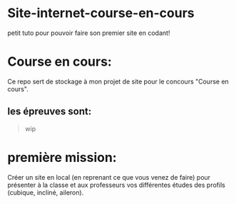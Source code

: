 # Site-internet-course-en-cours
petit tuto pour pouvoir faire son premier site en codant!

# Course en cours: 

Ce repo sert de stockage à mon projet de site pour le concours "Course en cours". 

## les épreuves sont: 

> wip

# première mission: 

Créer un site en local (en reprenant ce que vous venez de faire) pour présenter à la classe et aux professeurs vos différentes études des profils (cubique, incliné, aileron).

